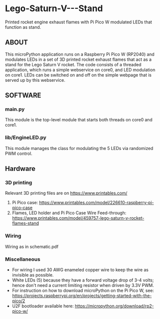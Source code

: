 # Lego-Saturn-V---Stand
Printed rocket engine exhaust flames with Pi Pico W modulated LEDs that function as stand.

## ABOUT
This microPython application runs on a Raspberry Pi Pico W (RP2040) and modulates LEDs in a set of 3D printed rocket exhaust flames that act as a stand for the Lego Saturn V rocket.
The code consists of a threaded application, which runs a simple webservice on core0, and LED modulation on core1.
LEDs can be switched on and off on the simple webpage that is served up by this webservice.

## SOFTWARE

### main.py
This module is the top-level module that starts both threads on core0 and core1.

### lib/EngineLED.py
This module manages the class for modulating the 5 LEDs via randomized PWM control.

## Hardware

### 3D printing
Relevant 3D printing files are on https://www.printables.com/
1. Pi Pico case: https://www.printables.com/model/226610-raspberry-pi-pico-case
2. Flames, LED holder and Pi Pico Case Wire Feed-through: https://www.printables.com/model/459757-lego-saturn-v-rocket-flames-stand

### Wiring
Wiring as in schematic.pdf

### Miscellaneous

- For wiring I used 30 AWG enameled copper wire to keep the wire as invisible as possible.
- White LEDs (5) because they have a forward voltage drop of 3-4 volts; hence don't need a current limiting resistor when driven by 3.3V PWM.
- For instruction on how to download microPython on the Pi Pico W, see: https://projects.raspberrypi.org/en/projects/getting-started-with-the-pico/2
- U2F bootloader available here: https://micropython.org/download/rp2-pico-w/